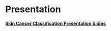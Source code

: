 # Presentation

**[Skin Cancer Classification Presentation Slides](20250710%20Machine%20Learning%20Skin%20Cancer%20Classification.pdf)**
